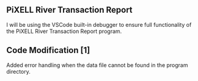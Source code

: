 ## PiXELL River Transaction Report

I will be using the VSCode built-in debugger to ensure full functionality of the PiXELL River Transaction Report program.

## Code Modification [1]

Added error handling when the data file cannot be found in the program directory.